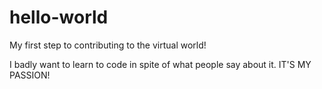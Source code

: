 # hello-world
My first step to contributing to the virtual world!

I badly want to learn to code in spite of what people say about it. IT'S MY PASSION!
